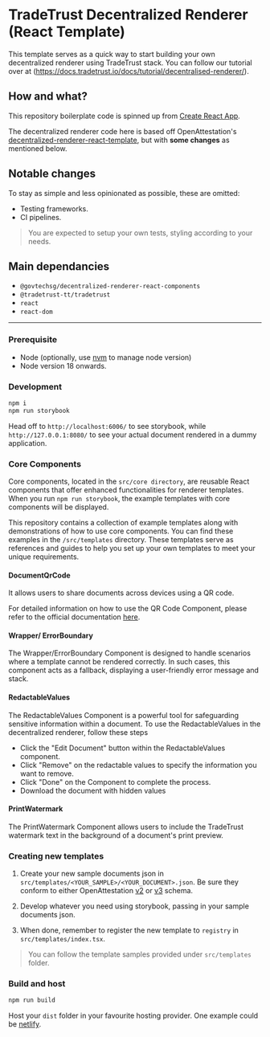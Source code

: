 # TradeTrust Decentralized Renderer (React Template)

This template serves as a quick way to start building your own decentralized renderer using TradeTrust stack. You can follow our tutorial over at (https://docs.tradetrust.io/docs/tutorial/decentralised-renderer/).

## How and what?

This repository boilerplate code is spinned up from [Create React App](https://github.com/facebook/create-react-app).

The decentralized renderer code here is based off OpenAttestation's [decentralized-renderer-react-template](https://github.com/Open-Attestation/decentralized-renderer-react-template), but with **some changes** as mentioned below.

## Notable changes

To stay as simple and less opinionated as possible, these are omitted:

- Testing frameworks.
- CI pipelines.

> You are expected to setup your own tests, styling according to your needs.

## Main dependancies

- `@govtechsg/decentralized-renderer-react-components`
- `@tradetrust-tt/tradetrust`
- `react`
- `react-dom`

---

### Prerequisite

- Node (optionally, use [nvm](https://github.com/nvm-sh/nvm) to manage node version)
- Node version 18 onwards.

### Development

```sh
npm i
npm run storybook
```

Head off to `http://localhost:6006/` to see storybook, while `http://127.0.0.1:8080/` to see your actual document rendered in a dummy application.

### Core Components

Core components, located in the `src/core directory`, are reusable React components that offer enhanced functionalities for renderer templates. When you run `npm run storybook`, the example templates with core components will be displayed.

This repository contains a collection of example templates along with demonstrations of how to use core components. You can find these examples in the `/src/templates` directory. These templates serve as references and guides to help you set up your own templates to meet your unique requirements.

#### DocumentQrCode

It allows users to share documents across devices using a QR code.

For detailed information on how to use the QR Code Component, please refer to the official documentation [here](https://docs.tradetrust.io/docs/reference/tradetrust-website/qr-code/).

#### Wrapper/ ErrorBoundary

The Wrapper/ErrorBoundary Component is designed to handle scenarios where a template cannot be rendered correctly. In such cases, this component acts as a fallback, displaying a user-friendly error message and stack.

#### RedactableValues

The RedactableValues Component is a powerful tool for safeguarding sensitive information within a document. To use the RedactableValues in the decentralized renderer, follow these steps

- Click the "Edit Document" button within the RedactableValues component.
- Click "Remove" on the redactable values to specify the information you want to remove.
- Click "Done" on the Component to complete the process.
- Download the document with hidden values

#### PrintWatermark

The PrintWatermark Component allows users to include the TradeTrust watermark text in the background of a document's print preview.

### Creating new templates

1. Create your new sample documents json in `src/templates/<YOUR_SAMPLE>/<YOUR_DOCUMENT>.json`. Be sure they conform to either OpenAttestation [v2](https://schema.openattestation.com/2.0/schema.json) or [v3](https://schema.openattestation.com/3.0/schema.json) schema.

2. Develop whatever you need using storybook, passing in your sample documents json.

3. When done, remember to register the new template to `registry` in `src/templates/index.tsx`.

> You can follow the template samples provided under `src/templates` folder.

### Build and host

```sh
npm run build
```

Host your `dist` folder in your favourite hosting provider. One example could be [netlify](https://www.netlify.com/).
